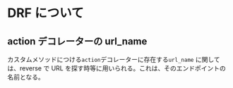 # DRF について

## action デコレーターの url_name

カスタムメソッドにつける`action`デコレーターに存在する`url_name` に関しては、reverse で URL を探す時等に用いられる。これは、そのエンドポイントの名前となる。

